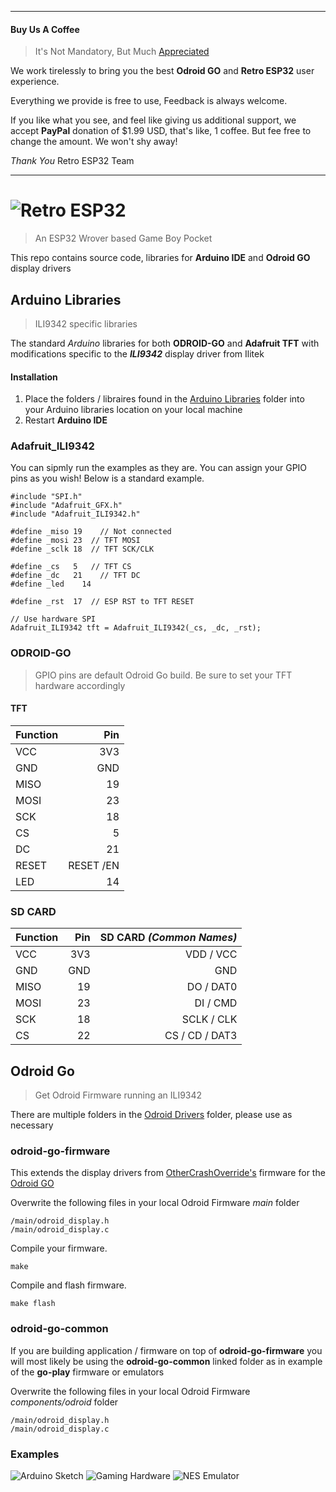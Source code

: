 ------
#### Buy Us A Coffee
> It's Not Mandatory, But Much [Appreciated](https://www.paypal.me/32teeth/1.99USD)

We work tirelessly to bring you the best **Odroid GO** and **Retro ESP32** user experience.

Everything we provide is free to use, Feedback is always welcome.

If you like what you see, and feel like giving us additional support, we accept **PayPal** donation of $1.99 USD, that's like, 1 coffee. But fee free to change the amount. We won't shy away!

*Thank You*
Retro ESP32 Team

------

# ![Retro ESP32](https://github.com/retro-esp32/RetroESP32/raw/master/Assets/logo.jpg)
> An ESP32 Wrover based Game Boy Pocket

This repo contains source code, libraries for **Arduino IDE** and **Odroid GO** display drivers

## Arduino Libraries
> ILI9342 specific libraries

The standard *Arduino* libraries for both **ODROID-GO** and **Adafruit TFT** with modifications specific to the ***ILI9342*** display driver from Ilitek


#### Installation

1. Place the folders / libraires found in the [Arduino Libraries](https://github.com/32teeth/GabozeExpress/tree/master/ILI9342/Arduino%20Libraries) folder into your Arduino libraries location on your local machine
2. Restart **Arduino IDE**

### Adafruit_ILI9342
You can sipmly run the examples as they are. 
You can assign your GPIO pins as you wish!
Below is a standard example. 

```
#include "SPI.h"
#include "Adafruit_GFX.h"
#include "Adafruit_ILI9342.h"

#define _miso 19	// Not connected
#define _mosi 23  // TFT MOSI
#define _sclk 18  // TFT SCK/CLK

#define _cs   5   // TFT CS
#define _dc   21	// TFT DC
#define _led	14

#define _rst  17  // ESP RST to TFT RESET

// Use hardware SPI
Adafruit_ILI9342 tft = Adafruit_ILI9342(_cs, _dc, _rst);
```
### ODROID-GO
> GPIO pins are default Odroid Go build. Be sure to set your TFT hardware accordingly

#### TFT

| Function |   Pin |
| -------- | ----: |
| VCC      |   3V3 |
| GND      |   GND |
| MISO     |    19 |
| MOSI     |    23 |
| SCK      |    18 |
| CS       |     5 |
| DC       |    21 |
| RESET    | RESET /EN |
| LED      |    14 |

### SD CARD

| Function |   Pin | SD CARD *(Common Names)* |
| -------- | ----: |----: |
| VCC      |   3V3 | VDD / VCC|
| GND      |   GND | GND|
| MISO     |    19 | DO / DAT0|
| MOSI     |    23 | DI / CMD|
| SCK      |    18 | SCLK / CLK|
| CS       |    22 | CS / CD / DAT3|

## Odroid Go
> Get Odroid Firmware running an ILI9342

There are multiple folders in the [Odroid Drivers](https://github.com/32teeth/GabozeExpress/tree/master/ILI9342/Odroid%20Drivers/)  folder, please use as necessary

### odroid-go-firmware
This extends the display drivers from [OtherCrashOverride's](https://github.com/OtherCrashOverride/odroid-go-firmware) firmware for the [Odroid GO](https://www.hardkernel.com/shop/odroid-go/)

Overwrite the following files in your local Odroid Firmware *main* folder
```
/main/odroid_display.h
/main/odroid_display.c
```

Compile your firmware.
```
make
```

Compile and flash firmware.
```
make flash
```

### odroid-go-common
If you are building application / firmware on top of **odroid-go-firmware** you will most likely be using the **odroid-go-common** linked folder as in example of the **go-play** firmware or emulators

Overwrite the following files in your local Odroid Firmware *components/odroid* folder
```
/main/odroid_display.h
/main/odroid_display.c
```

### Examples
![Arduino Sketch](images/example_001.jpg)
![Gaming Hardware](images/example_002.jpg)
![NES Emulator](images/example_003.jpg)
